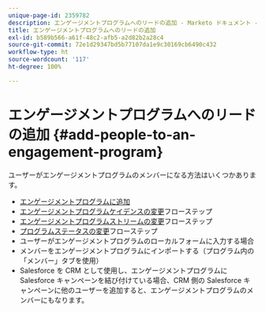 ```yaml
---
unique-page-id: 2359782
description: エンゲージメントプログラムへのリードの追加 - Marketo ドキュメント - 製品ドキュメント
title: エンゲージメントプログラムへのリードの追加
exl-id: b589b566-a61f-48c2-afb5-a2d82b2a28c4
source-git-commit: 72e1d29347bd5b77107da1e9c30169cb6490c432
workflow-type: ht
source-wordcount: '117'
ht-degree: 100%

---
```


# エンゲージメントプログラムへのリードの追加 {#add-people-to-an-engagement-program}

ユーザーがエンゲージメントプログラムのメンバーになる方法はいくつかあります。

* [エンゲージメントプログラムに追加](/help/marketo/product-docs/core-marketo-concepts/smart-campaigns/program-flow-actions/add-to-engagement-program.md)
* [エンゲージメントプログラムケイデンスの変更](/help/marketo/product-docs/core-marketo-concepts/smart-campaigns/program-flow-actions/change-engagement-program-cadence.md)フローステップ
* [エンゲージメントプログラムストリームの変更](/help/marketo/product-docs/core-marketo-concepts/smart-campaigns/program-flow-actions/change-engagement-program-stream.md)フローステップ
* [プログラムステータスの変更](/help/marketo/product-docs/core-marketo-concepts/smart-campaigns/program-flow-actions/change-program-status.md)フローステップ
* ユーザーがエンゲージメントプログラムのローカルフォームに入力する場合
* メンバーをエンゲージメントプログラムにインポートする（プログラム内の「メンバー」タブを使用）
* Salesforce を CRM として使用し、エンゲージメントプログラムに Salesforce キャンペーンを結び付けている場合、CRM 側の Salesforce キャンペーンに他のユーザーを追加すると、エンゲージメントプログラムのメンバーにもなります。
